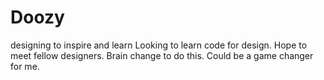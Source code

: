 # Doozy
designing to inspire and learn
Looking to learn code for design. Hope to meet fellow designers.
Brain change to do this. Could be a game changer for me.

